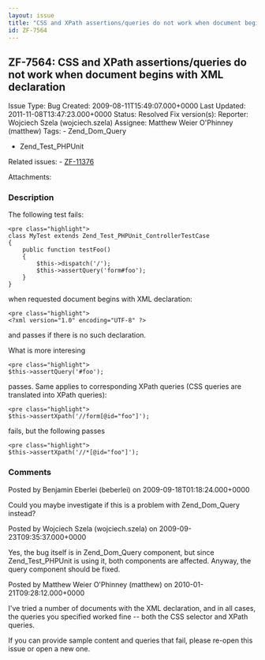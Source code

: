 ```yaml
---
layout: issue
title: "CSS and XPath assertions/queries do not work when document begins with XML declaration"
id: ZF-7564
---
```


ZF-7564: CSS and XPath assertions/queries do not work when document begins with XML declaration
-----------------------------------------------------------------------------------------------

 Issue Type: Bug Created: 2009-08-11T15:49:07.000+0000 Last Updated: 2011-11-08T13:47:23.000+0000 Status: Resolved Fix version(s): 
 Reporter:  Wojciech Szela (wojciech.szela)  Assignee:  Matthew Weier O'Phinney (matthew)  Tags: - Zend\_Dom\_Query
- Zend\_Test\_PHPUnit
 
 Related issues: - [ZF-11376](/issues/browse/ZF-11376)
 
 Attachments: 
### Description

The following test fails:

 
    <pre class="highlight">
    class MyTest extends Zend_Test_PHPUnit_ControllerTestCase
    {
        public function testFoo()
        {
            $this->dispatch('/');
            $this->assertQuery('form#foo');
        }
    }


when requested document begins with XML declaration:

 
    <pre class="highlight">
    <?xml version="1.0" encoding="UTF-8" ?>


and passes if there is no such declaration.

What is more interesing

 
    <pre class="highlight">
    $this->assertQuery('#foo');


passes. Same applies to corresponding XPath queries (CSS queries are translated into XPath queries):

 
    <pre class="highlight">
    $this->assertXpath('//form[@id="foo"]');


fails, but the following passes

 
    <pre class="highlight">
    $this->assertXpath('//*[@id="foo"]');


 

 

### Comments

Posted by Benjamin Eberlei (beberlei) on 2009-09-18T01:18:24.000+0000

Could you maybe investigate if this is a problem with Zend\_Dom\_Query instead?

 

 

Posted by Wojciech Szela (wojciech.szela) on 2009-09-23T09:35:37.000+0000

Yes, the bug itself is in Zend\_Dom\_Query component, but since Zend\_Test\_PHPUnit is using it, both components are affected. Anyway, the query component should be fixed.

 

 

Posted by Matthew Weier O'Phinney (matthew) on 2010-01-21T09:28:12.000+0000

I've tried a number of documents with the XML declaration, and in all cases, the queries you specified worked fine -- both the CSS selector and XPath queries.

If you can provide sample content and queries that fail, please re-open this issue or open a new one.

 

 